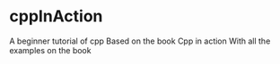 # cppInAction
A beginner tutorial of cpp
Based on the book Cpp in action
With all the examples on the book
